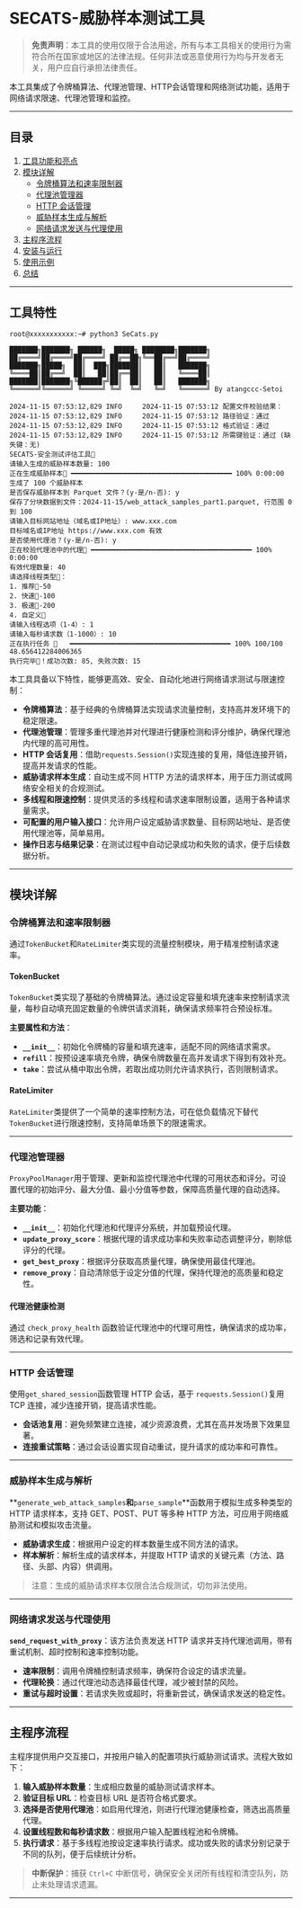# SECATS-威胁样本测试工具

> **免责声明**：本工具的使用仅限于合法用途，所有与本工具相关的使用行为需符合所在国家或地区的法律法规。任何非法或恶意使用行为均与开发者无关，用户应自行承担法律责任。

本工具集成了令牌桶算法、代理池管理、HTTP会话管理和网络测试功能，适用于网络请求限速、代理池管理和监控。

---

## 目录

1. [工具功能和亮点](#工具功能和亮点)
2. [模块详解](#模块详解)
   - [令牌桶算法和速率限制器](#令牌桶算法和速率限制器)
   - [代理池管理器](#代理池管理器)
   - [HTTP 会话管理](#http-会话管理)
   - [威胁样本生成与解析](#威胁样本生成与解析)
   - [网络请求发送与代理使用](#网络请求发送与代理使用)
3. [主程序流程](#主程序流程)
4. [安装与运行](#安装与运行)
5. [使用示例](#使用示例)
6. [总结](#总结)

---

## 工具特性

```auto
root@xxxxxxxxxxx:~# python3 SeCats.py

███████╗███████╗ ██████╗  █████╗ ████████╗███████╗
██╔════╝██╔════╝██╔════╝ ██╔══██╗╚══██╔══╝██╔════╝
███████╗█████╗  ██║  ███╗███████║   ██║   ███████╗ 
╚════██║██╔══╝  ██║   ██║██╔══██║   ██║   ╚════██║
███████║███████╗╚██████╔╝██║  ██║   ██║   ███████╗
╚══════╝╚══════╝ ╚═════╝ ╚═╝  ╚═╝   ╚═╝   ╚══════╝ By atangccc-Setoi

2024-11-15 07:53:12,829 INFO     2024-11-15 07:53:12 配置文件校验结果：
2024-11-15 07:53:12,829 INFO     2024-11-15 07:53:12 路径验证：通过
2024-11-15 07:53:12,829 INFO     2024-11-15 07:53:12 格式验证：通过
2024-11-15 07:53:12,829 INFO     2024-11-15 07:53:12 所需键验证：通过 (缺失键：无)
SECATS-安全测试评估工具🚀
请输入生成的威胁样本数量: 100
正在生成威胁样本🚀 ━━━━━━━━━━━━━━━━━━━━━━━━━━━━━━━━━━━━━━━━ 100% 0:00:00
生成了 100 个威胁样本
是否保存威胁样本到 Parquet 文件？(y-是/n-否): y
保存了分块数据到文件：2024-11-15/web_attack_samples_part1.parquet, 行范围 0 到 100
请输入目标网站地址（域名或IP地址）: www.xxx.com
目标域名或IP地址 https://www.xxx.com 有效
是否使用代理池？(y-是/n-否): y
正在校验代理池中的代理🚀 ━━━━━━━━━━━━━━━━━━━━━━━━━━━━━━━━━━━━━━━━ 100% 0:00:00
有效代理数量: 40
请选择线程类型🚀：
1. 推荐🚀-50
2. 快速🚀-100
3. 极速🚀-200
4. 自定义🚀
请输入线程选项（1-4）: 1
请输入每秒请求数（1-1000）: 10
正在执行任务 🚀   ━━━━━━━━━━━━━━━━━━━━━━━━━━━━━━━━━━━━━━━━ 100% 100/100 48.656412284006365
执行完毕🚀！成功次数: 85, 失败次数: 15
```
本工具具备以下特性，能够更高效、安全、自动化地进行网络请求测试与限速控制：

- **令牌桶算法**：基于经典的令牌桶算法实现请求流量控制，支持高并发环境下的稳定限速。
- **代理池管理**：管理多重代理池并对代理进行健康检测和评分维护，确保代理池内代理的高可用性。
- **HTTP 会话复用**：借助`requests.Session()`实现连接的复用，降低连接开销，提高并发请求的性能。
- **威胁请求样本生成**：自动生成不同 HTTP 方法的请求样本，用于压力测试或网络安全相关的合规测试。
- **多线程和限速控制**：提供灵活的多线程和请求速率限制设置，适用于各种请求量需求。
- **可配置的用户输入接口**：允许用户设定威胁请求数量、目标网站地址、是否使用代理池等，简单易用。
- **操作日志与结果记录**：在测试过程中自动记录成功和失败的请求，便于后续数据分析。

---

## 模块详解

### 令牌桶算法和速率限制器

通过`TokenBucket`和`RateLimiter`类实现的流量控制模块，用于精准控制请求速率。

#### TokenBucket

`TokenBucket`类实现了基础的令牌桶算法。通过设定容量和填充速率来控制请求流量，每秒自动填充固定数量的令牌供请求消耗，确保请求频率符合预设标准。

**主要属性和方法**：

- **`__init__`**：初始化令牌桶的容量和填充速率，适配不同的网络请求需求。
- **`refill`**：按预设速率填充令牌，确保令牌数量在高并发请求下得到有效补充。
- **`take`**：尝试从桶中取出令牌，若取出成功则允许请求执行，否则限制请求。

#### RateLimiter

`RateLimiter`类提供了一个简单的速率控制方法，可在低负载情况下替代`TokenBucket`进行限速控制，支持简单场景下的限速需求。

---

### 代理池管理器

`ProxyPoolManager`用于管理、更新和监控代理池中代理的可用状态和评分。可设置代理的初始评分、最大分值、最小分值等参数，保障高质量代理的自动选择。

**主要功能**：

- **`__init__`**：初始化代理池和代理评分系统，并加载预设代理。
- **`update_proxy_score`**：根据代理的请求成功率和失败率动态调整评分，剔除低评分的代理。
- **`get_best_proxy`**：根据评分获取高质量代理，确保使用最佳代理池。
- **`remove_proxy`**：自动清除低于设定分值的代理，保持代理池的高质量和稳定性。

#### 代理池健康检测

通过 `check_proxy_health` 函数验证代理池中的代理可用性，确保请求的成功率，筛选和记录有效代理。

---

### HTTP 会话管理

使用`get_shared_session`函数管理 HTTP 会话，基于 `requests.Session()`复用 TCP 连接，减少连接开销，提高请求性能。

- **会话池复用**：避免频繁建立连接，减少资源浪费，尤其在高并发场景下效果显著。
- **连接重试策略**：通过会话设置实现自动重试，提升请求的成功率和可靠性。

---

### 威胁样本生成与解析

**`generate_web_attack_samples`**和**`parse_sample`**函数用于模拟生成多种类型的 HTTP 请求样本，支持 GET、POST、PUT 等多种 HTTP 方法，可应用于网络威胁测试和模拟攻击流量。

- **威胁请求生成**：根据用户设定的样本数量生成不同方法的请求。
- **样本解析**：解析生成的请求样本，并提取 HTTP 请求的关键元素（方法、路径、头部、内容）供调用。

> 注意：生成的威胁请求样本仅限合法合规测试，切勿非法使用。

---

### 网络请求发送与代理使用

**`send_request_with_proxy`**：该方法负责发送 HTTP 请求并支持代理池调用，带有重试机制、超时控制和速率控制功能。

- **速率限制**：调用令牌桶控制请求频率，确保符合设定的请求流量。
- **代理轮换**：通过代理池动态选择最佳代理，减少被封禁的风险。
- **重试与超时设置**：若请求失败或超时，将重新尝试，确保请求发送的稳定性。

---

## 主程序流程

主程序提供用户交互接口，并按用户输入的配置项执行威胁测试请求。流程大致如下：

1. **输入威胁样本数量**：生成相应数量的威胁测试请求样本。
2. **验证目标 URL**：检查目标 URL 是否符合格式要求。
3. **选择是否使用代理池**：如启用代理池，则进行代理池健康检查，筛选出高质量代理。
4. **设置线程数和每秒请求数**：根据用户输入配置线程池和令牌桶。
5. **执行请求**：基于多线程池按设定速率执行请求。成功或失败的请求分别记录于不同的队列，便于后续统计分析。

> **中断保护**：捕获 `Ctrl+C` 中断信号，确保安全关闭所有线程和清空队列，防止未处理请求遗漏。

---
